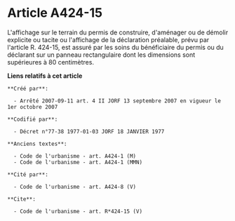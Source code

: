 # Article A424-15

L'affichage sur le terrain du permis de construire, d'aménager ou de démolir explicite ou tacite ou l'affichage de la
déclaration préalable, prévu par l'article R. 424-15, est assuré par les soins du bénéficiaire du permis ou du déclarant sur
un panneau rectangulaire dont les dimensions sont supérieures à 80 centimètres.

**Liens relatifs à cet article**

	**Créé par**:

	  - Arrêté 2007-09-11 art. 4 II JORF 13 septembre 2007 en vigueur le 1er octobre 2007

	**Codifié par**:

	  - Décret n°77-38 1977-01-03 JORF 18 JANVIER 1977

	**Anciens textes**:

	  - Code de l'urbanisme - art. A424-1 (M)
	  - Code de l'urbanisme - art. A424-1 (MMN)

	**Cité par**:

	  - Code de l'urbanisme - art. A424-8 (V)

	**Cite**:

	  - Code de l'urbanisme - art. R*424-15 (V)

